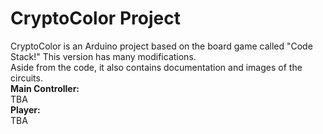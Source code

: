 # CryptoColor Project
CryptoColor is an Arduino project based on the board game called "Code Stack!" This version has many modifications.\
Aside from the code, it also contains documentation and images of the circuits.\
**Main Controller:**\
TBA\
**Player:**\
TBA
